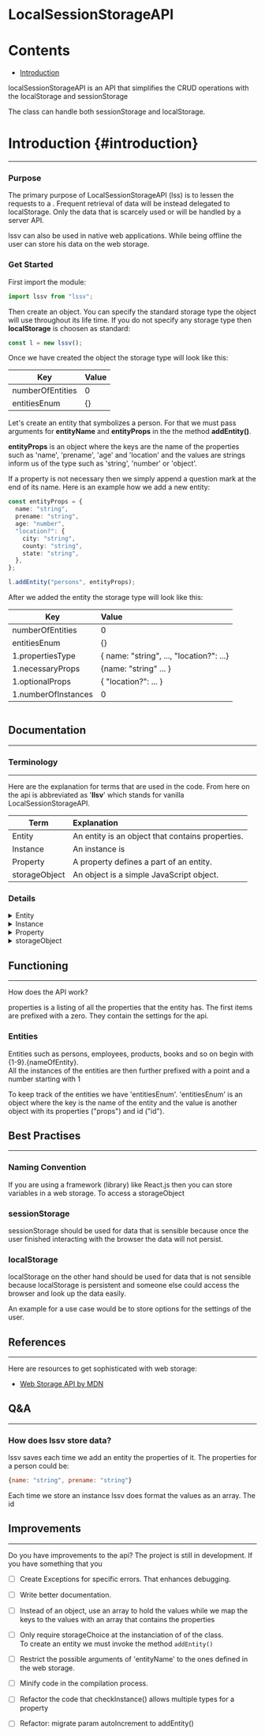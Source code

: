 # LocalSessionStorageAPI

# Contents

- [Introduction](#introduction)

localSessionStorageAPI is an API that simplifies the CRUD operations with the localStorage and sessionStorage

The class can handle both sessionStorage and localStorage.

# Introduction {#introduction}

---

### Purpose

The primary purpose of LocalSessionStorageAPI (lss) is to lessen the requests to a . Frequent retrieval of data will be instead delegated to localStorage. Only the data that is scarcely used or will be handled by a server API.

lssv can also be used in native web applications. While being offline the user can store his data on the web storage.

### Get Started

First import the module:

```typescript
import lssv from "lssv";
```

Then create an object. You can specify the standard storage type the object will use throughout its life time. If you do not specify any storage type then **localStorage** is choosen as standard:

```typescript
const l = new lssv();
```

Once we have created the object the storage type will look like this:

| Key              | Value |
| ---------------- | :---- |
| numberOfEntities | 0     |
| entitiesEnum     | {}    |

Let's create an entity that symbolizes a person. For that we must pass arguments for **entityName** and **entityProps** in the the method **addEntity()**.

**entityProps** is an object where the keys are the name of the properties such as 'name', 'prename', 'age' and 'location' and the values are strings inform us of the type such as 'string', 'number' or 'object'.

If a property is not necessary then we simply append a question mark at the end of its name. Here is an example how we add a new entity:

```typescript
const entityProps = {
  name: "string",
  prename: "string",
  age: "number",
  "location?": {
    city: "string",
    county: "string",
    state: "string",
  },
};

l.addEntity("persons", entityProps);
```

After we added the entity the storage type will look like this:

| Key                 | Value                                    |
| ------------------- | :--------------------------------------- |
| numberOfEntities    | 0                                        |
| entitiesEnum        | {}                                       |
| 1.propertiesType    | { name: "string", ..., "location?": ...} |
| 1.necessaryProps    | {name: "string" ... }                    |
| 1.optionalProps     | { "location?": ... }                     |
| 1.numberOfInstances | 0                                        |

```typescript

```

## Documentation

---

### Terminology

---

Here are the explanation for terms that are used in the code. From here on the api is abbreviated as '**llsv**' which stands for vanilla LocalSessionStorageAPI.

| Term          | Explanation                                      |
| ------------- | :----------------------------------------------- |
| Entity        | An entity is an object that contains properties. |
| Instance      | An instance is                                   |
| Property      | A property defines a part of an entity.          |
| storageObject | An object is a simple JavaScript object.         |

### Details

<details>
<summary>Entity</summary>
<p>If we take a Book as entity then it could have props such as 'title', 'pages', 'language', 'author_name', 'author_prename' and so on.</p>
<p>The possible types for an entity are: number, string and object</p>
<p>Here object stands for an JS object but it also could be an array.</p>

</details>

<details>
<summary>Instance</summary>
<p>
Instance | An instance is an object with the blueprint of the entity. | The entity Book could have an instance as follows:

```javascript
 {title: "Pinocchio", author: "Carlo Collodi", pages: "200"}`
```

</p>
</details>

<details>
<summary>Property</summary>
<p>A book could have the properties 'title', 'author', 'pages'</p>
<p>To denote that a property is optional we simple put a question mark at the end.</p>
<p>E.g.</p>

```javascript
{"location?": {
"city?": "string",
"county?": "string",
"state?": "string"
}}

```

<p>
The possible types for the values are either string, Object, string[] or number[]:
It can only be one of the aforementioned.
</p>

```typescript
[key: string]: string | Object | string[] | number[]
```

If we speak of 'kind' we mean if the property is necessary id est whether it must be specified. We speak of 'type' for a property then we mean what is commonly understood for a type e.g. 'string', 'number' and so on.

</details>

<details>
<summary>storageObject</summary>
<p>A storageObject is a simple JavaScript object that is transformed with JSON.stringify() and then stored in a web storage.</p>
<p>E.g.</p>

```Javascript
{clickedDisplayBtn: false}
```

The web storage will then hold it:

| Key               | Value |
| ----------------- | :---- |
| clickedDisplayBtn | false |

</details>

## Functioning

---

How does the API work?

properties is a listing of all the properties that the entity has.
The first items are prefixed with a zero. They contain the settings for the api.

### Entities

Entities such as persons, employees, products, books and so on begin with {1-9}.{nameOfEntity}. </br>
All the instances of the entities are then further prefixed with a point and a number starting with 1

To keep track of the entities we have 'entitiesEnum'. 'entitiesEnum' is an object where the key is the name of the entity and the value is another object with its properties ("props") and id ("id").

## Best Practises

---

### Naming Convention

If you are using a framework (library) like React.js then you can store variables in a web storage. To access a storageObject

### sessionStorage

sessionStorage should be used for data that is sensible because once the user finished interacting with the browser the data will not persist.

### localStorage

localStorage on the other hand should be used for data that is not sensible because localStorage is persistent and someone else could access the browser and look up the data easily.

An example for a use case would be to store options for the settings of the user.

## References

---

Here are resources to get sophisticated with web storage:

- [Web Storage API by MDN](https://developer.mozilla.org/en-US/docs/Web/API/Web_Storage_API)

## Q&A

---

### How does lssv store data?

lssv saves each time we add an entity the properties of it. The properties for a person could be:

```javascript
{name: "string", prename: "string"}
```

Each time we store an instance lssv does format the values as an array. The id

## Improvements

---

Do you have improvements to the api? The project is still in development. If you have something that you

- [ ] Create Exceptions for specific errors. That enhances debugging.

- [ ] Write better documentation.

- [ ] Instead of an object, use an array to hold the values while we map the keys to the values with an array that contains the properties

- [ ] Only require storageChoice at the instanciation of of the class. </br> To create an entity we must invoke the method `addEntity()`

- [ ] Restrict the possible arguments of 'entityName' to the ones defined in the web storage.

- [ ] Minify code in the compilation process.

- [ ] Refactor the code that checkInstance() allows multiple types for a property

- [ ] Refactor: migrate param autoIncrement to addEntity()
